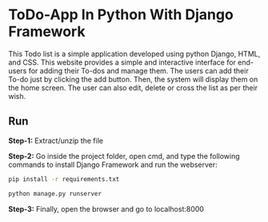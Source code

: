 # ToDo-App In Python With Django Framework

This Todo list is a simple application developed using python Django, HTML, and CSS. This website provides a simple and interactive interface for end-users for adding their To-dos and manage them. The users can add their To-do just by clicking the add button. Then, the system will display them on the home screen. The user can also edit, delete or cross the list as per their wish.

## Run
**Step-1:** Extract/unzip the file

**Step-2:** Go inside the project folder, open cmd, and type the following commands to install Django Framework and run the webserver:
```bash
pip install -r requirements.txt

python manage.py runserver
```
**Step-3:** Finally, open the browser and go to localhost:8000
